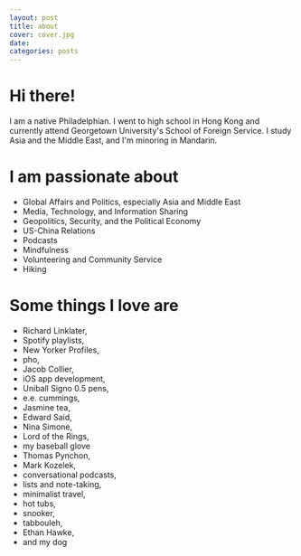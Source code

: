 ```yaml
---
layout: post
title: about
cover: cover.jpg
date:   
categories: posts
---
```


# Hi there!

I am a native Philadelphian. I went to high school in Hong Kong and currently attend Georgetown University's School of Foreign Service. I study Asia and the Middle East, and I'm minoring in Mandarin.​

# I am passionate about

* Global Affairs and Politics, especially Asia and Middle East
* Media, Technology, and Information Sharing
* Geopolitics, Security, and the Political Economy
* US-China Relations
* Podcasts
* Mindfulness
* Volunteering and Community Service
* Hiking

# Some things I love are

* Richard Linklater,
* Spotify playlists,
* New Yorker Profiles,
* pho,
* Jacob Collier,
* iOS app development,
* Uniball Signo 0.5 pens,
* e.e. cummings,
* Jasmine tea,
* Edward Said,
* Nina Simone,
* Lord of the Rings,
* my baseball glove
* Thomas Pynchon,
* Mark Kozelek,
* conversational podcasts,
* lists and note-taking,
* minimalist travel,
* hot tubs,
* snooker,
* tabbouleh,
* Ethan Hawke,
* and my dog

